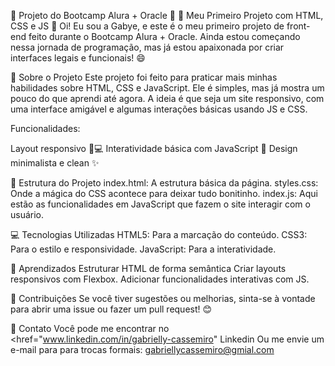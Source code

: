 🌟 Projeto do Bootcamp Alura + Oracle 🌟
🚀 Meu Primeiro Projeto com HTML, CSS e JS 🚀
Oi! Eu sou a Gabye, e este é o meu primeiro projeto de front-end feito durante o Bootcamp Alura + Oracle. Ainda estou começando nessa jornada de programação, mas já estou apaixonada por criar interfaces legais e funcionais! 😄

🎯 Sobre o Projeto
Este projeto foi feito para praticar mais minhas habilidades sobre HTML, CSS e JavaScript. Ele é simples, mas já mostra um pouco do que aprendi até agora.
A ideia é que seja um site responsivo, com uma interface amigável e algumas interações básicas usando JS e  CSS.

Funcionalidades:

Layout responsivo 📱💻
Interatividade básica com JavaScript 🎉
Design minimalista e clean ✨

📂 Estrutura do Projeto
index.html: A estrutura básica da página.
styles.css: Onde a mágica do CSS acontece para deixar tudo bonitinho.
index.js: Aqui estão as funcionalidades em JavaScript que fazem o site interagir com o usuário.

💻 Tecnologias Utilizadas
HTML5: Para a marcação do conteúdo.
CSS3: Para o estilo e responsividade.
JavaScript: Para a interatividade.

🌱 Aprendizados
Estruturar HTML de forma semântica
Criar layouts responsivos com Flexbox.
Adicionar funcionalidades interativas com JS.

🤝 Contribuições
Se você tiver sugestões ou melhorias, sinta-se à vontade para abrir uma issue ou fazer um pull request! 😊

📧 Contato
Você pode me encontrar no <href="www.linkedin.com/in/gabrielly-cassemiro" Linkedin </href> 
Ou me envie um e-mail para para trocas formais: gabriellycassemiro@gmial.com

